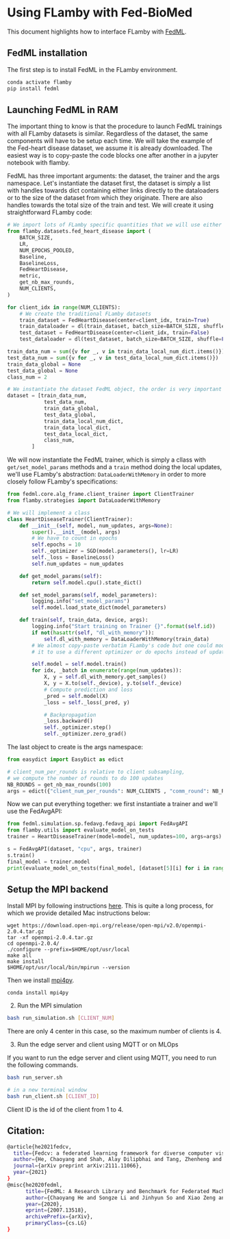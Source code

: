 # Using FLamby with Fed-BioMed

This document highlights how to interface FLamby with [FedML](https://github.com/FedML-AI/FedML).

## FedML installation

The first step is to install FedML in the FLamby environment.

```bash
conda activate flamby
pip install fedml
```
## Launching FedML in RAM  

The important thing to know is that the procedure to launch FedML trainings with all FLamby datasets is similar. Regardless of the dataset, the same components will have to be setup each time.
We will take the example of the Fed-heart disease dataset, we assume it is already downloaded.
The easiest way is to copy-paste the code blocks one after another in a jupyter notebook with flamby.

FedML has three important arguments: the dataset, the trainer and the args namespace.
Let's instantiate the dataset first, the dataset is simply a list with handles towards dict containing either links directly to the dataloaders or to the size of the dataset from which they originate. There are also handles towards the total size of the train and test.
We will create it using straightforward FLamby code:
```python
# We import lots of FLamby specific quantities that we will use either now or subsequently
from flamby.datasets.fed_heart_disease import (
    BATCH_SIZE,
    LR,
    NUM_EPOCHS_POOLED,
    Baseline,
    BaselineLoss,
    FedHeartDisease,
    metric,
    get_nb_max_rounds,
    NUM_CLIENTS,
)

for client_idx in range(NUM_CLIENTS):
    # We create the traditional FLamby datasets
    train_dataset = FedHeartDisease(center=client_idx, train=True)
    train_dataloader = dl(train_dataset, batch_size=BATCH_SIZE, shuffle=True, num_workers=10)
    test_dataset = FedHeartDisease(center=client_idx, train=False)
    test_dataloader = dl(test_dataset, batch_size=BATCH_SIZE, shuffle=False, num_workers=worker_num, drop_last=True)

train_data_num = sum({v for _, v in train_data_local_num_dict.items()})
test_data_num = sum({v for _, v in test_data_local_num_dict.items()})
train_data_global = None
test_data_global = None
class_num = 2

# We instantiate the dataset FedML object, the order is very important
dataset = [train_data_num,
            test_data_num,
            train_data_global,
            test_data_global,
            train_data_local_num_dict,
            train_data_local_dict,
            test_data_local_dict,
            class_num,
        ]
```
We will now instantiate the FedML trainer, which is simply a cllass with  `get/set_model_params` methods and a `train` method doing the local updates, we'll use FLamby's abstraction: `DataLoaderWithMemory` in order to more closely follow FLamby's specifications:  

```python
from fedml.core.alg_frame.client_trainer import ClientTrainer
from flamby.strategies import DataLoaderWithMemory

# We will implement a class
class HeartDiseaseTrainer(ClientTrainer):
    def __init__(self, model, num_updates, args=None):
        super().__init__(model, args)
        # We have to count in epochs
        self.epochs = 10
        self._optimizer = SGD(model.parameters(), lr=LR)
        self._loss = BaselineLoss()
        self.num_updates = num_updates

    def get_model_params(self):
        return self.model.cpu().state_dict()

    def set_model_params(self, model_parameters):
        logging.info("set_model_params")
        self.model.load_state_dict(model_parameters)

    def train(self, train_data, device, args):
        logging.info("Start training on Trainer {}".format(self.id))
        if not(hasattr(self, "dl_with_memory")):
            self.dl_with_memory = DataLoaderWithMemory(train_data)
        # We almost copy-paste verbatim FLamby's code but one could modify
        # it to use a different optimizer or do epochs instead of updates

        self.model = self.model.train()
        for idx, _batch in enumerate(range(num_updates)):
            X, y = self.dl_with_memory.get_samples()
            X, y = X.to(self._device), y.to(self._device)
            # Compute prediction and loss
            _pred = self.model(X)
            _loss = self._loss(_pred, y)

            # Backpropagation
            _loss.backward()
            self._optimizer.step()
            self._optimizer.zero_grad()

```
The last object to create is the args namespace:
```python
from easydict import EasyDict as edict

# client_num_per_rounds is relative to client subsampling, 
# we compute the number of rounds to do 100 updates
NB_ROUNDS = get_nb_max_rounds(100)
args = edict({"client_num_per_rounds": NUM_CLIENTS , "comm_round": NB_ROUNDS, "frequency_of_the_test": NB_ROUNDS // 10, "client_num_in_total": NUM_CLIENTS})

```


Now we can put everything together: we first instantiate a trainer and we'll use the
FedAvgAPI:

```python
from fedml.simulation.sp.fedavg.fedavg_api import FedAvgAPI
from flamby.utils import evaluate_model_on_tests
trainer = HeartDiseaseTrainer(model=model, num_updates=100, args=args)

s = FedAvgAPI(dataset, "cpu", args, trainer)
s.train()
final_model = trainer.model
print(evaluate_model_on_tests(final_model, [dataset[5][i] for i in range(NUM_CLIENTS)]), metric)
```


## Setup the MPI backend

Install MPI by following instructions [here](https://www.open-mpi.org/faq/?category=building#easy-build).
This is quite a long process, for which we provide detailed Mac instructions below:
```
wget https://download.open-mpi.org/release/open-mpi/v2.0/openmpi-2.0.4.tar.gz
tar -xf openmpi-2.0.4.tar.gz
cd openmpi-2.0.4/
./configure --prefix=$HOME/opt/usr/local
make all
make install
$HOME/opt/usr/local/bin/mpirun --version
```
Then we install [mpi4py](https://mpi4py.readthedocs.io/en/stable/).
```
conda install mpi4py
```






2. Run the MPI simulation

```bash
bash run_simulation.sh [CLIENT_NUM]
```

There are only 4 center in this case, so the maximum number of clients is 4.

3. Run the edge server and client using MQTT or on MLOps

If you want to run the edge server and client using MQTT, you need to run the following commands.

```bash
bash run_server.sh

# in a new terminal window
bash run_client.sh [CLIENT_ID]
```

Client ID is the id of the client from 1 to 4.


## Citation:

```bash
@article{he2021fedcv,
  title={Fedcv: a federated learning framework for diverse computer vision tasks},
  author={He, Chaoyang and Shah, Alay Dilipbhai and Tang, Zhenheng and Sivashunmugam, Di Fan1Adarshan Naiynar and Bhogaraju, Keerti and Shimpi, Mita and Shen, Li and Chu, Xiaowen and Soltanolkotabi, Mahdi and Avestimehr, Salman},
  journal={arXiv preprint arXiv:2111.11066},
  year={2021}
}
@misc{he2020fedml,
      title={FedML: A Research Library and Benchmark for Federated Machine Learning},
      author={Chaoyang He and Songze Li and Jinhyun So and Xiao Zeng and Mi Zhang and Hongyi Wang and Xiaoyang Wang and Praneeth Vepakomma and Abhishek Singh and Hang Qiu and Xinghua Zhu and Jianzong Wang and Li Shen and Peilin Zhao and Yan Kang and Yang Liu and Ramesh Raskar and Qiang Yang and Murali Annavaram and Salman Avestimehr},
      year={2020},
      eprint={2007.13518},
      archivePrefix={arXiv},
      primaryClass={cs.LG}
}
```